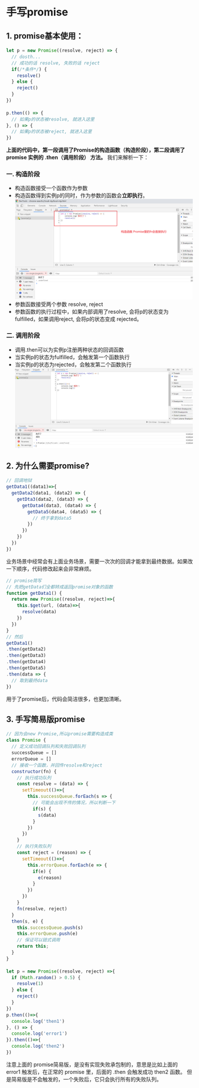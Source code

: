 # 手写promise

## 1. promise基本使用：
```js
let p = new Promise((resolve, reject) => {
  // dosth...
  // 成功的话 resolve, 失败的话 reject
  if(/*条件*/) {
    resolve()
  } else {
    reject()
  }
})

p.then(() => {
  // 如果p的状态被resolve, 就进入这里
}, () => {
  // 如果p的状态被reject, 就进入这里
})
```

**上面的代码中，第一段调用了Promise的构造函数（构造阶段），第二段调用了 promise 实例的 .then（调用阶段） 方法。**
我们来解析一下：

### 一. 构造阶段
- 构造函数接受一个函数作为参数
- 构造函数得到实例p的同时，作为参数的函数会**立即执行**。
![](promise1.png)
- 参数函数接受两个参数 resolve, reject
- 参数函数的执行过程中，如果内部调用了resolve, 会将p的状态变为 fulfilled，如果调用reject, 会将p的状态变成 rejected。

### 二. 调用阶段
- 调用.then可以为实例p注册两种状态的回调函数
- 当实例p的状态为fulfilled，会触发第一个函数执行
- 当实例p的状态为rejected，会触发第二个函数执行
![](promise2.png)


## 2. 为什么需要promise?
```js
// 回调地狱
getData1((data1)=>{
  getData2(data1, (data2) => {
    getDta3(data2, (data3) => {
      getData4(data3, (data4) => {
        getData5(data4, (data5) => {
          // 终于拿到data5
        })
      })
    })
  })
})
```
业务场景中经常会有上面业务场景，需要一次次的回调才能拿到最终数据。如果改一下顺序，代码修改起来会非常麻烦。

```js
// promise简写
// 先把getData们全都转成返回promise对象的函数
function getData1() {
  return new Promise((resolve, reject)=>{
    this.$get(url, (data)=>{
      resolve(data)
    })
  })
}
// 然后
getData1()
.then(getData2)
.then(getData3)
.then(getData4)
.then(getData5)
.then(data => {
  // 取到最终data
})
```

用于了promise后，代码会简洁很多，也更加清晰。

## 3. 手写简易版promise
```js
// 因为会new Promise,所以promise需要构造成类
class Promise {
  // 定义成功回调队列和失败回调队列
  successQueue = []
  errorQueue = []
  // 接收一个函数，并回传resolve和reject
  constructor(fn) {
    // 执行成功队列
    const resolve = (data) => {
      setTimeout(()=>{
        this.successQueue.forEach(s => {
          // 可能会出现不传的情况，所以判断一下
          if(s) {
            s(data)
          }
        })
      })
    }
    // 执行失败队列
    const reject = (reason) => {
      setTimeout(()=>{
        this.errorQueue.forEach(e => {
          if(e) {
            e(reason)
          }
        })
      })
    }
    fn(resolve, reject)
  }
  then(s, e) {
    this.successQueue.push(s)
    this.errorQueue.push(e)
    // 保证可以链式调用
    return this;
  }
}

let p = new Promise((resolve, reject) =>{
  if (Math.random() > 0.5) {
    resolve(1)
  } else {
    reject()
  }
})
p.then(()=>{
  console.log('then1')
}, () => {
  console.log('error1')
}).then(()=>{
  console.log('then2')
})
```

注意上面的 promise简易版，是没有实现失败承包制的，意思是比如上面的 error1 触发后，在正常的 promise 里，后面的 .then 会触发成功 then2 函数。
但是简易版是不会触发的，一个失败后，它只会执行所有的失败队列。


